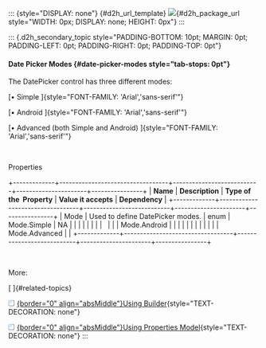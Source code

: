 ::: {style="DISPLAY: none"}
[](ms-xhelp:///?Id=d2h_url_template){#d2h_url_template} ![](!package_url!){#d2h_package_url style="WIDTH: 0px; DISPLAY: none; HEIGHT: 0px"}
:::

::: {.d2h_secondary_topic style="PADDING-BOTTOM: 10pt; MARGIN: 0pt; PADDING-LEFT: 0pt; PADDING-RIGHT: 0pt; PADDING-TOP: 0pt"}
#### Date Picker Modes {#date-picker-modes style="tab-stops: 0pt"}

The DatePicker control has three different modes:

[• Simple ]{style="FONT-FAMILY: 'Arial','sans-serif'"}

[• Android ]{style="FONT-FAMILY: 'Arial','sans-serif'"}

[• Advanced (both Simple and Android) ]{style="FONT-FAMILY: 'Arial','sans-serif'"}

 

Properties

+-------------+----------------------------------+---------------------------+----------------------+----------------+
| **Name**    | **Description**                  | **Type of the  Property** | **Value it accepts** | **Dependency** |
+-------------+----------------------------------+---------------------------+----------------------+----------------+
| Mode        | Used to define DatePicker modes. | enum                      | Mode.Simple          | NA             |
|             |                                  |                           |                      |                |
|             |                                  |                           | Mode.Android         |                |
|             |                                  |                           |                      |                |
|             |                                  |                           | Mode.Advanced        |                |
+-------------+----------------------------------+---------------------------+----------------------+----------------+

 

More:

[ ]{#related-topics}

[![](button.gif){border="0" align="absMiddle"}Using Builder](ms-xhelp:///?Id=82efb817-0af4-4e99-9f5b-083bfe27d4a3){style="TEXT-DECORATION: none"}

[![](button.gif){border="0" align="absMiddle"}Using Properties Model](ms-xhelp:///?Id=47c2591a-a829-4b6c-bd88-b1368cc039b4){style="TEXT-DECORATION: none"}
:::
